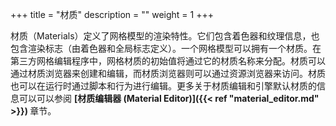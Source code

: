 +++
title = "材质"
description = ""
weight = 1
+++

材质（Materials）定义了网格模型的渲染特性。它们包含着色器和纹理信息，也包含渲染标志（由着色器和全局标志定义）。一个网格模型可以拥有一个材质。在第三方网格编辑程序中，网格材质的初始值将通过它的材质名称来分配。材质可以通过材质浏览器来创建和编辑，而材质浏览器则可以通过资源浏览器来访问。材质也可以在运行时通过脚本和行为进行编辑。更多关于材质编辑和引擎默认材质的信息可以可以参阅 <strong> [材质编辑器 (Material Editor)]({{< ref "material_editor.md" >}}) </strong> 章节。